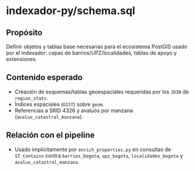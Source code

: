 # indexador-py/schema.sql

## Propósito
Definir objetos y tablas base necesarias para el ecosistema PostGIS usado por el indexador: capas de barrios/UPZ/localidades, tablas de apoyo y extensiones.

## Contenido esperado
- Creación de esquemas/tablas geoespaciales requeridas por los `JOIN` de `region_stats`.
- Índices espaciales (`GIST`) sobre `geom`.
- Referencias a SRID 4326 y avaluós por manzana (`avaluo_catastral_manzana`).

## Relación con el pipeline
- Usado implícitamente por `enrich_properties.py` en consultas de `ST_Contains` contra `barrios_bogota`, `upz_bogota`, `localidades_bogota` y `avaluo_catastral_manzana`.
